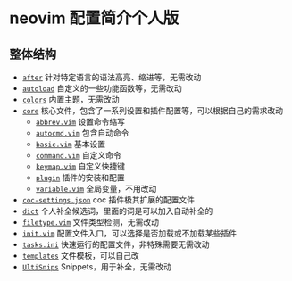 # neovim 配置简介个人版

## 整体结构

- [`after`](./after) 针对特定语言的语法高亮、缩进等，无需改动
- [`autoload`](./autoload) 自定义的一些功能函数等，无需改动
- [`colors`](./colors) 内置主题，无需改动
- [`core`](./core) 核心文件，包含了一系列设置和插件配置等，可以根据自己的需求改动
  - [`abbrev.vim`](./core/abbrev.vim) 设置命令缩写
  - [`autocmd.vim`](./core/autocmd.vim) 包含自动命令
  - [`basic.vim`](./core/basic.vim) 基本设置
  - [`command.vim`](./core/command.vim) 自定义命令
  - [`keymap.vim`](./core/keymap.vim) 自定义快捷键
  - [`plugin`](./core/plugin) 插件的安装和配置
  - [`variable.vim`](./core/variable.vim) 全局变量，不用改动
- [`coc-settings.json`](./coc-settings.json) coc 插件极其扩展的配置文件
- [`dict`](./dict) 个人补全候选词，里面的词是可以加入自动补全的
- [`filetype.vim`](./filetype.vim) 文件类型检测，无需改动
- [`init.vim`](./init.vim) 配置文件入口，可以选择是否加载或不加载某些插件
- [`tasks.ini`](./tasks.ini) 快速运行的配置文件，非特殊需要无需改动
- [`templates`](./templates) 文件模板，可以自己改
- [`UltiSnips`](./UltiSnips) Snippets，用于补全，无需改动
